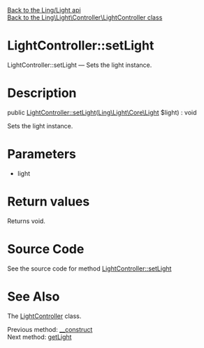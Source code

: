 [Back to the Ling/Light api](https://github.com/lingtalfi/Light/blob/master/doc/api/Ling/Light.md)<br>
[Back to the Ling\Light\Controller\LightController class](https://github.com/lingtalfi/Light/blob/master/doc/api/Ling/Light/Controller/LightController.md)


LightController::setLight
================



LightController::setLight — Sets the light instance.




Description
================


public [LightController::setLight](https://github.com/lingtalfi/Light/blob/master/doc/api/Ling/Light/Controller/LightController/setLight.md)([Ling\Light\Core\Light](https://github.com/lingtalfi/Light/blob/master/doc/api/Ling/Light/Core/Light.md) $light) : void




Sets the light instance.




Parameters
================


- light

    


Return values
================

Returns void.








Source Code
===========
See the source code for method [LightController::setLight](https://github.com/lingtalfi/Light/blob/master/Controller/LightController.php#L43-L46)


See Also
================

The [LightController](https://github.com/lingtalfi/Light/blob/master/doc/api/Ling/Light/Controller/LightController.md) class.

Previous method: [__construct](https://github.com/lingtalfi/Light/blob/master/doc/api/Ling/Light/Controller/LightController/__construct.md)<br>Next method: [getLight](https://github.com/lingtalfi/Light/blob/master/doc/api/Ling/Light/Controller/LightController/getLight.md)<br>


